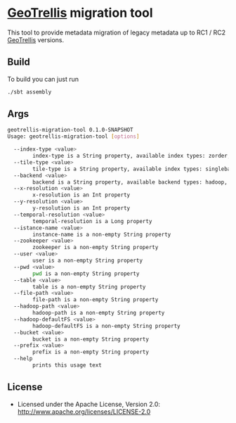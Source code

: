 # [GeoTrellis](github.com/geotrellis/geotrellis) migration tool

This tool to provide metadata migration of legacy metadata up to RC1 / RC2 [GeoTrellis](github.com/geotrellis/geotrellis) versions.

## Build

To build you can just run 

```bash
./sbt assembly
```

## Args

```bash
geotrellis-migration-tool 0.1.0-SNAPSHOT
Usage: geotrellis-migration-tool [options]

  --index-type <value>
        index-type is a String property, available index types: zorder, hilbert, rowmajor
  --tile-type <value>
        tile-type is a String property, available index types: singleband, multiband
  --backend <value>
        backend is a String property, available backend types: hadoop, file, s3, accumulo
  --x-resolution <value>
        x-resolution is an Int property
  --y-resolution <value>
        y-resolution is an Int property
  --temporal-resolution <value>
        temporal-resolution is a Long property
  --istance-name <value>
        instance-name is a non-empty String property
  --zookeeper <value>
        zookeeper is a non-empty String property
  --user <value>
        user is a non-empty String property
  --pwd <value>
        pwd is a non-empty String property
  --table <value>
        table is a non-empty String property
  --file-path <value>
        file-path is a non-empty String property
  --hadoop-path <value>
        hadoop-path is a non-empty String property
  --hadoop-defaultFS <value>
        hadoop-defaultFS is a non-empty String property
  --bucket <value>
        bucket is a non-empty String property
  --prefix <value>
        prefix is a non-empty String property
  --help
        prints this usage text
```

## License

* Licensed under the Apache License, Version 2.0: http://www.apache.org/licenses/LICENSE-2.0
